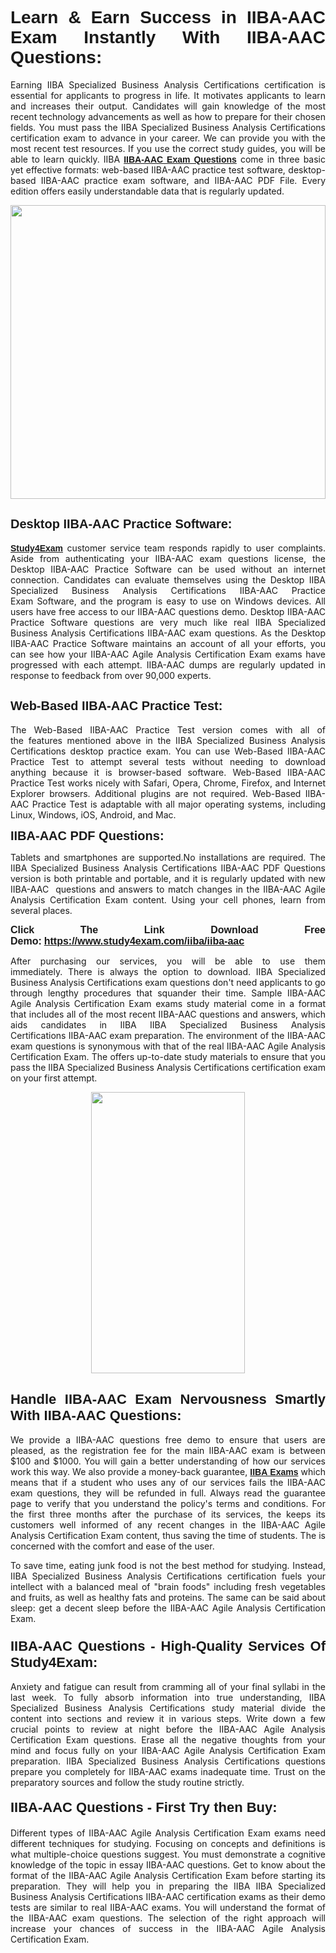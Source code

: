 <h1 style="text-align: justify;"><span style="font-family:Tahoma,Geneva,sans-serif;"><strong>Learn & Earn Success in IIBA-AAC Exam Instantly With IIBA-AAC Questions:</strong></span></h1>

<p style="text-align: justify;">Earning IIBA Specialized Business Analysis Certifications certification is essential for applicants to progress in life. It motivates applicants to learn and increases their output. Candidates will gain knowledge of the most recent technology advancements as well as how to prepare for their chosen fields. You must pass the IIBA Specialized Business Analysis Certifications certification exam to advance in your career. We can provide you with the most recent test resources. If you use the correct study guides, you will be able to learn quickly. IIBA <a href="https://www.study4exam.com/iiba/iiba-aac" target="_blank"><span style="font-family:Tahoma,Geneva,sans-serif;"><strong>IIBA-AAC Exam Questions</strong></span></a> come in three basic yet effective formats: web-based IIBA-AAC practice test software, desktop-based IIBA-AAC practice exam software, and IIBA-AAC PDF File. Every edition offers easily understandable data that is regularly updated.</p>

<p style="text-align: justify;"><a href="https://www.study4exam.com/iiba/iiba-aac" target="_blank"><img alt="" src="https://lh3.googleusercontent.com/pw/AM-JKLVq_oPqfp0-n5zn4yqAoyjjcA2yO-jT5Cm68rj_xPcdsmakSaLzyxJ8unsRMKMdGkmOINvzyM17CwNHdrz3aK03FYcCewHDEYJs7lAvJLcrBifJ5qSpkhSIJgPhz-7dSY7ixq9ev6p4G2ds_VnujUaf=w1366-h530-no?authuser=0" style="width: 100%; height: 470px;" /></a></p>

<h2 style="text-align: justify;"><span style="font-family:Tahoma,Geneva,sans-serif;"><strong><span style="font-size:20px;">Desktop IIBA-AAC Practice Software:</span></strong></span></h2>

<p style="text-align: justify;"><a href="https://www.study4exam.com/" target="_blank"><span style="font-family:Tahoma,Geneva,sans-serif;"><strong>Study4Exam</strong></span></a> customer service team responds rapidly to user complaints. Aside from authenticating your IIBA-AAC exam questions license, the Desktop IIBA-AAC Practice Software can be used without an internet connection. Candidates can evaluate themselves using the Desktop IIBA Specialized Business Analysis Certifications IIBA-AAC Practice Exam Software, and the program is easy to use on Windows devices. All users have free access to our IIBA-AAC questions demo. Desktop IIBA-AAC Practice Software questions are very much like real IIBA Specialized Business Analysis Certifications IIBA-AAC exam questions. As the Desktop IIBA-AAC Practice Software maintains an account of all your efforts, you can see how your IIBA-AAC Agile Analysis Certification Exam exams have progressed with each attempt. IIBA-AAC dumps are regularly updated in response to feedback from over 90,000 experts.</p>

<h2 style="text-align: justify;"><strong><span style="font-family:Tahoma,Geneva,sans-serif;"><span style="font-size:20px;">Web-Based IIBA-AAC Practice Test:</span></span></strong></h2>

<p style="text-align: justify;">The Web-Based IIBA-AAC Practice Test version comes with all of the features mentioned above in the IIBA Specialized Business Analysis Certifications desktop practice exam. You can use Web-Based IIBA-AAC Practice Test to attempt several tests without needing to download anything because it is browser-based software. Web-Based IIBA-AAC Practice Test works nicely with Safari, Opera, Chrome, Firefox, and Internet Explorer browsers. Additional plugins are not required. Web-Based IIBA-AAC Practice Test is adaptable with all major operating systems, including Linux, Windows, iOS, Android, and Mac.</p>

<p style="text-align: justify;"><strong><span style="font-family:Tahoma,Geneva,sans-serif;"><span style="font-size:20px;">IIBA-AAC PDF Questions:</span></span></strong></p>

<p style="text-align: justify;">Tablets and smartphones are supported.No installations are required. The IIBA Specialized Business Analysis Certifications IIBA-AAC PDF Questions version is both printable and portable, and it is regularly updated with new IIBA-AAC  questions and answers to match changes in the IIBA-AAC Agile Analysis Certification Exam content. Using your cell phones, learn from several places.</p>

<p style="text-align: justify;"><strong><span style="font-size:16px;"><span style="font-family:Tahoma,Geneva,sans-serif;">Click The Link Download Free Demo:</span></span></strong> <strong><span style="font-size:16px;"><span style="font-family:Tahoma,Geneva,sans-serif;"><a href="https://www.study4exam.com/iiba/iiba-aac" target="_blank">https://www.study4exam.com/iiba/iiba-aac</a></span></span></strong></p>

<p style="text-align: justify;">After purchasing our services, you will be able to use them immediately. There is always the option to download. IIBA Specialized Business Analysis Certifications exam questions don't need applicants to go through lengthy procedures that squander their time. Sample IIBA-AAC Agile Analysis Certification Exam exams study material come in a format that includes all of the most recent IIBA-AAC questions and answers, which aids candidates in IIBA IIBA Specialized Business Analysis Certifications IIBA-AAC exam preparation. The environment of the IIBA-AAC exam questions is synonymous with that of the real IIBA-AAC Agile Analysis Certification Exam. The offers up-to-date study materials to ensure that you pass the IIBA Specialized Business Analysis Certifications certification exam on your first attempt.</p>

<p style="text-align: center;"><a href="https://www.study4exam.com/iiba/iiba-aac" target="_blank"><img alt="" src="https://lh3.googleusercontent.com/pw/AM-JKLXfNjhwPiMVy0ctVShSUYpvTBudxxEKSjIvWyQcQ4fkjC7tw4fAHzQCxVumweZ4lZywWu345GH-ksy4ecL_MjJ_HOMVvBbLXRtkP9fACCrcmZAb4vVtcna_wHGfpzNHbsqs91m4DXRGfOMJpFZl-Ci9=w650-h649-no?authuser=0" style="width: 70%; height: 450px;" /></a></p>

<h2 style="text-align: justify;"><strong><span style="font-size:22px;"><span style="font-family:Tahoma,Geneva,sans-serif;">Handle IIBA-AAC Exam Nervousness Smartly With IIBA-AAC Questions:</span></span></strong></h2>

<p style="text-align: justify;">We provide a IIBA-AAC questions free demo to ensure that users are pleased, as the registration fee for the main IIBA-AAC exam is between $100 and $1000. You will gain a better understanding of how our services work this way. We also provide a money-back guarantee, <a href="https://www.study4exam.com/iiba-exams" target="_blank"><span style="font-family:Tahoma,Geneva,sans-serif;"><strong>IIBA Exams</strong></span></a> which means that if a student who uses any of our services fails the IIBA-AAC exam questions, they will be refunded in full. Always read the guarantee page to verify that you understand the policy's terms and conditions. For the first three months after the purchase of its services, the keeps its customers well informed of any recent changes in the IIBA-AAC Agile Analysis Certification Exam content, thus saving the time of students. The is concerned with the comfort and ease of the user.</p>

<p style="text-align: justify;">To save time, eating junk food is not the best method for studying. Instead, IIBA Specialized Business Analysis Certifications certification fuels your intellect with a balanced meal of "brain foods" including fresh vegetables and fruits, as well as healthy fats and proteins. The same can be said about sleep: get a decent sleep before the IIBA-AAC Agile Analysis Certification Exam.</p>

<h3 style="text-align: justify;"><span style="font-family:Tahoma,Geneva,sans-serif;"><strong><span style="font-size:22px;">IIBA-AAC Questions - High-Quality Services Of Study4Exam:</span></strong></span></h3>

<p style="text-align: justify;">Anxiety and fatigue can result from cramming all of your final syllabi in the last week. To fully absorb information into true understanding, IIBA Specialized Business Analysis Certifications study material divide the content into sections and review it in various steps. Write down a few crucial points to review at night before the IIBA-AAC Agile Analysis Certification Exam questions. Erase all the negative thoughts from your mind and focus fully on your IIBA-AAC Agile Analysis Certification Exam preparation. IIBA Specialized Business Analysis Certifications questions prepare you completely for IIBA-AAC exams inadequate time. Trust on the preparatory sources and follow the study routine strictly. </p>

<h4 style="text-align: justify;"><span style="font-family:Tahoma,Geneva,sans-serif;"><strong><span style="font-size:22px;">IIBA-AAC Questions - First Try then Buy:</span></strong></span></h4>

<p style="text-align: justify;">Different types of IIBA-AAC Agile Analysis Certification Exam exams need different techniques for studying. Focusing on concepts and definitions is what multiple-choice questions suggest. You must demonstrate a cognitive knowledge of the topic in essay IIBA-AAC questions. Get to know about the format of the IIBA-AAC Agile Analysis Certification Exam before starting its preparation. They will help you in preparing the IIBA IIBA Specialized Business Analysis Certifications IIBA-AAC certification exams as their demo tests are similar to real IIBA-AAC exams. You will understand the format of the IIBA-AAC exam questions. The selection of the right approach will increase your chances of success in the IIBA-AAC Agile Analysis Certification Exam.</p>
